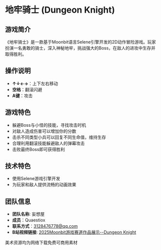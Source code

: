 # 地牢骑士 (Dungeon Knight)

## 游戏简介
《地牢骑士》是一款基于Moonbit语言Selene引擎开发的2D动作冒险游戏。玩家扮演一名勇敢的骑士，深入神秘地牢，挑战强大的Boss，在敌人的进攻中生存并取得胜利。

## 操作说明
- **↑↓←→**：上下左右移动
- **空格**：翻滚闪避
- **A键**：攻击

## 游戏特色
- 躲避Boss与小怪的技能，寻找攻击时机
- 对敌人造成伤害可以增加你的分数
- 击杀不同类型小兵可以回复不同生命值，维持生存
- 合理利用翻滚技能躲避敌人的弹幕攻击
- 击败最终Boss即可获得胜利

## 技术特色
- 使用Selene游戏引擎开发
- 为玩家和敌人提供流畅的动画效果

## 团队信息
- **团队名称**: 妄想屋 
- **成员**：Quaestiox
- **联系方式**：3128476778@qq.com
- **B站视频链接**: [2025Moonbit游戏赛道作品展示--Dungeon Knight](https://www.bilibili.com/video/BV1phy6B8Eyr/?share_source=copy_web&vd_source=996f66cf5513875c1bec76d3eb11ac52) 

美术资源均为网络下载免费可商用素材
